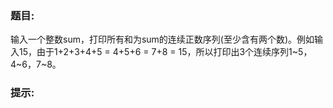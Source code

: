 ### 题目:<br>
输入一个整数sum，打印所有和为sum的连续正数序列(至少含有两个数)。例如输入15，由于1+2+3+4+5 = 4+5+6 = 7+8 = 15，所以打印出3个连续序列1~5，4~6，7~8。


### 提示:<br>


